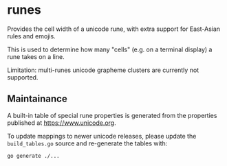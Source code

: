 # runes

Provides the cell width of a unicode rune, with extra support for East-Asian rules and emojis.

This is used to determine how many "cells" (e.g. on a terminal display) a rune takes on a line.

Limitation: multi-runes unicode grapheme clusters are currently not supported.

## Maintainance

A built-in table of special rune properties is generated from the properties published at https://www.unicode.org.

To update mappings to newer unicode releases, please update the `build_tables.go` source and re-generate the tables with:

```
go generate ./...
```
